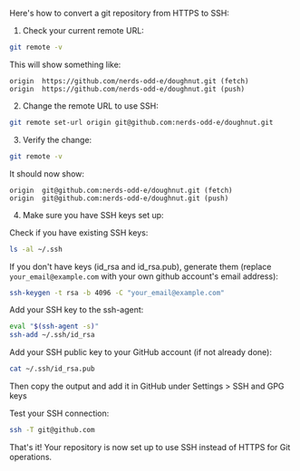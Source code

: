 Here's how to convert a git repository from HTTPS to SSH:

1. Check your current remote URL:
```bash
git remote -v
```
This will show something like:
```
origin  https://github.com/nerds-odd-e/doughnut.git (fetch)
origin  https://github.com/nerds-odd-e/doughnut.git (push)
```

2. Change the remote URL to use SSH:
```bash
git remote set-url origin git@github.com:nerds-odd-e/doughnut.git
```

3. Verify the change:
```bash
git remote -v
```

It should now show:
```
origin  git@github.com:nerds-odd-e/doughnut.git (fetch)
origin  git@github.com:nerds-odd-e/doughnut.git (push)
```

4. Make sure you have SSH keys set up:

Check if you have existing SSH keys:
```bash
ls -al ~/.ssh
```

If you don't have keys (id_rsa and id_rsa.pub), generate them (replace `your_email@example.com` with your own github account's email address):
```bash
ssh-keygen -t rsa -b 4096 -C "your_email@example.com"
```

Add your SSH key to the ssh-agent:
```bash
eval "$(ssh-agent -s)"
ssh-add ~/.ssh/id_rsa
```

Add your SSH public key to your GitHub account (if not already done):
```bash
cat ~/.ssh/id_rsa.pub
```
Then copy the output and add it in GitHub under Settings > SSH and GPG keys


Test your SSH connection:
```bash
ssh -T git@github.com
```

That's it! Your repository is now set up to use SSH instead of HTTPS for Git operations.